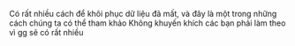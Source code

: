 Có rất nhiều cách để khôi phục dữ liệu đã mất, và đây là một trong những cách chúng ta có thể tham khảo
Không khuyến khích các bạn phải làm theo vì gg sẽ có rất nhiều
